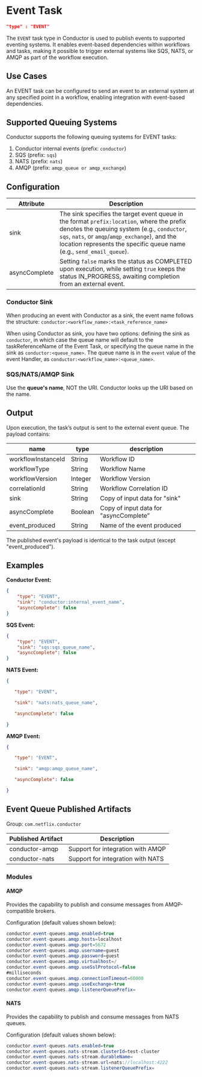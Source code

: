 # Event Task

```json
"type" : "EVENT"
```

The `EVENT` task type in Conductor is used to publish events to supported eventing systems. It enables event-based dependencies within workflows and tasks, making it possible to trigger external systems like SQS, NATS, or AMQP as part of the workflow execution.

## Use Cases 
An EVENT task can be configured to send an event to an external system at any specified point in a workflow, enabling integration with event-based dependencies.

## Supported Queuing Systems
Conductor supports the following queuing systems for EVENT tasks:

1. Conductor internal events (prefix: `conductor`)
2. SQS (prefix: `sqs`)
3. NATS (prefix: `nats`)
4. AMQP (prefix: `amqp_queue or amqp_exchange`)


## Configuration

| Attribute     | Description                                                                                                                                                                 |
| ------------- | --------------------------------------------------------------------------------------------------------------------------------------------------------------------------- |
| sink          | The sink specifies the target event queue in the format `prefix:location`, where the prefix denotes the queuing system (e.g., `conductor`, `sqs`, `nats`, or `amqp`/`amqp_exchange`), and the location represents the specific queue name (e.g., `send_email_queue`). |
| asyncComplete | Setting `false` marks the status as COMPLETED upon execution, while setting `true` keeps the status IN_PROGRESS, awaiting completion from an external event.  |

### Conductor Sink
When producing an event with Conductor as a sink, the event name follows the structure:
```conductor:<workflow_name>:<task_reference_name>```

When using Conductor as sink, you have two options: defining the sink as `conductor`, in which case the queue name will default to the taskReferenceName of the Event Task, or specifying the queue name in the sink as `conductor:<queue_name>`. The queue name is in the `event` value of the event Handler, as `conductor:<workflow_name>:<queue_name>`.

### SQS/NATS/AMQP Sink
Use the **queue's name**, NOT the URI. Conductor looks up the URI based on the name.

## Output
Upon execution, the task’s output is sent to the external event queue. The payload contains:


| name               | type    | description                           |
| ------------------ | ------- | ------------------------------------- |
| workflowInstanceId | String  | Workflow ID                           |
| workflowType       | String  | Workflow Name                         |
| workflowVersion    | Integer | Workflow Version                      |
| correlationId      | String  | Workflow Correlation ID                |
| sink               | String  | Copy of input data for "sink"        |
| asyncComplete      | Boolean | Copy of input data for "asyncComplete” |
| event_produced     | String  | Name of the event produced            |

The published event's payload is identical to the task output (except "event_produced").

## Examples

**Conductor Event:**
```json
{
    "type": "EVENT",
    "sink": "conductor:internal_event_name",
    "asyncComplete": false
}
```

**SQS Event:**
```json
{
    "type": "EVENT",
    "sink": "sqs:sqs_queue_name",
    "asyncComplete": false
}
```

**NATS Event:**
```json
{

   "type": "EVENT",

   "sink": "nats:nats_queue_name",

   "asyncComplete": false

}
```

**AMQP Event:**
```json
{

   "type": "EVENT",

   "sink": "amqp:amqp_queue_name",

   "asyncComplete": false

}
```

## Event Queue Published Artifacts

Group: `com.netflix.conductor`

| Published Artifact              | Description                         |
| ------------------------------- | ----------------------------------- |
| conductor-amqp | Support for integration with AMQP |
| conductor-nats | Support for integration with NATS | 

### Modules

#### AMQP

Provides the capability to publish and consume messages from AMQP-compatible brokers.

Configuration (default values shown below):

```java
conductor.event-queues.amqp.enabled=true
conductor.event-queues.amqp.hosts=localhost
conductor.event-queues.amqp.port=5672
conductor.event-queues.amqp.username=guest
conductor.event-queues.amqp.password=guest
conductor.event-queues.amqp.virtualhost=/
conductor.event-queues.amqp.useSslProtocol=false
#milliseconds
conductor.event-queues.amqp.connectionTimeout=60000
conductor.event-queues.amqp.useExchange=true
conductor.event-queues.amqp.listenerQueuePrefix=
```

#### NATS

Provides the capability to publish and consume messages from NATS queues.

Configuration (default values shown below):

```java
conductor.event-queues.nats.enabled=true
conductor.event-queues.nats-stream.clusterId=test-cluster
conductor.event-queues.nats-stream.durableName=
conductor.event-queues.nats-stream.url=nats://localhost:4222
conductor.event-queues.nats-stream.listenerQueuePrefix=
```